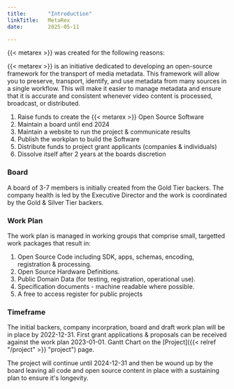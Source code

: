```yaml
---
title:       "Introduction" 
linkTitle:   MetaRex
date:        2025-05-11

---
```

{{< metarex >}} was created for the following reasons:


{{< metarex >}} is an initiative dedicated to developing an open-source framework for the transport of media metadata. This framework will allow you to preserve, transport, identify, and use metadata from many sources in a single workflow. This will make it easier to manage metadata and ensure that it is accurate and consistent whenever video content is processed, broadcast, or distributed.

1. Raise funds to create the {{< metarex >}} Open Source Software
2. Maintain a board until end 2024
3. Maintain a website to run the project & communicate results
4. Publish the workplan to build the Software
5. Distribute funds to project grant applicants (companies & individuals)
6. Dissolve itself after 2 years at the boards discretion

### Board

A board of 3-7 members is initially created from the Gold Tier backers. The
company health is led by the Executive Director and the work is coordinated
by the Gold & Silver Tier backers.

### Work Plan

The work plan is managed in working groups that comprise small, targetted work
packages that result in:

1. Open Source Code including SDK, apps, schemas, encoding, registration & processing.
1. Open Source Hardware Definitions.
1. Public Domain Data (for testing, registration, operational use).
1. Specification documents - machine readable where possible.
1. A free to access register for public projects

### Timeframe

The initial backers, company incorpration, board and draft work plan will be in
place by 2022-12-31. First grant applications & proposals can be received
against the work plan 2023-01-01. Gantt Chart on the
[Project]({{< relref "/project" >}} "project")
page.

The project will continue until 2024-12-31 and then be wound up by the board
leaving all code and open source content in place with a sustaining plan to
ensure it's longevity.
